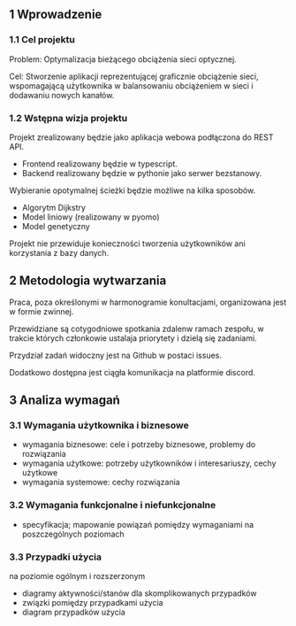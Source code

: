 ## 1 Wprowadzenie

### 1.1 Cel projektu

Problem: Optymalizacja bieżącego obciążenia sieci optycznej.


Cel: Stworzenie aplikacji reprezentującej graficznie obciążenie sieci, wspomagającą użytkownika w balansowaniu obciążeniem w sieci i dodawaniu nowych kanałów.

### 1.2 Wstępna wizja projektu

Projekt zrealizowany będzie jako aplikacja webowa podłączona do REST API.

* Frontend realizowany będzie w typescript.
* Backend realizowany będzie w pythonie jako serwer bezstanowy.

Wybieranie opotymalnej ścieżki będzie możliwe na kilka sposobów.
* Algorytm Dijkstry
* Model liniowy (realizowany w pyomo)
* Model genetyczny

Projekt nie przewiduje konieczności tworzenia użytkowników ani korzystania z bazy danych.

## 2 Metodologia wytwarzania

Praca, poza określonymi w harmonogramie konultacjami, organizowana jest w formie zwinnej.

Przewidziane są cotygodniowe spotkania zdalenw ramach zespołu, w trakcie których członkowie ustalaja priorytety i dzielą się zadaniami.

Przydział zadań widoczny jest na Github w postaci issues.

Dodatkowo dostępna jest ciągła komunikacja na platformie discord.


## 3 Analiza wymagań

### 3.1 Wymagania użytkownika i biznesowe

* wymagania biznesowe: cele i potrzeby biznesowe, problemy do rozwiązania
* wymagania użytkowe: potrzeby użytkowników i interesariuszy, cechy użytkowe
* wymagania systemowe: cechy rozwiązania

### 3.2 Wymagania funkcjonalne i niefunkcjonalne

* specyfikacja; mapowanie powiązań pomiędzy wymaganiami na poszczególnych poziomach

### 3.3 Przypadki użycia

na poziomie ogólnym i rozszerzonym

* diagramy aktywności/stanów dla skomplikowanych przypadków
* związki pomiędzy przypadkami użycia
* diagram przypadków użycia
